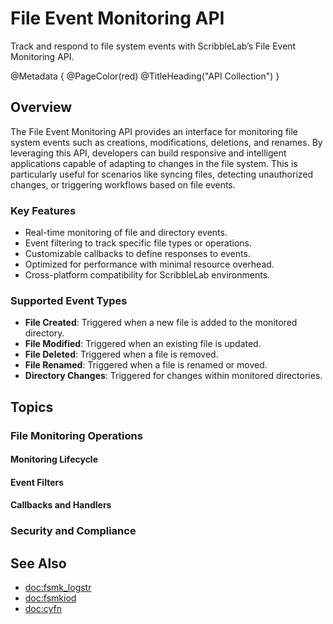 # File Event Monitoring API

Track and respond to file system events with ScribbleLab’s File Event Monitoring API.

@Metadata {
    @PageColor(red)
    @TitleHeading("API Collection")
}

## Overview

The File Event Monitoring API provides an interface for monitoring file system events such as creations, modifications, deletions, and renames. By leveraging this API, developers can build responsive and intelligent applications capable of adapting to changes in the file system. This is particularly useful for scenarios like syncing files, detecting unauthorized changes, or triggering workflows based on file events.

### Key Features

- Real-time monitoring of file and directory events.
- Event filtering to track specific file types or operations.
- Customizable callbacks to define responses to events.
- Optimized for performance with minimal resource overhead.
- Cross-platform compatibility for ScribbleLab environments.

### Supported Event Types

- **File Created**: Triggered when a new file is added to the monitored directory.
- **File Modified**: Triggered when an existing file is updated.
- **File Deleted**: Triggered when a file is removed.
- **File Renamed**: Triggered when a file is renamed or moved.
- **Directory Changes**: Triggered for changes within monitored directories.


## Topics

### File Monitoring Operations

#### Monitoring Lifecycle

#### Event Filters

#### Callbacks and Handlers

### Security and Compliance

## See Also

- <doc:fsmk_logstr>
- <doc:fsmkiod>
- <doc:cyfn>
